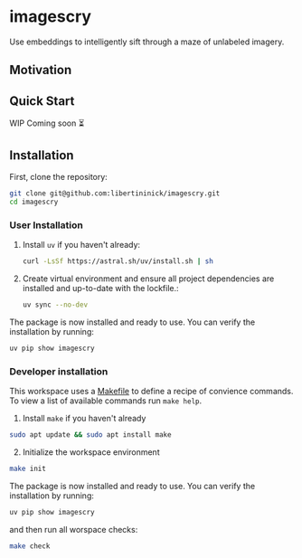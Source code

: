 # imagescry
Use embeddings to intelligently sift through a maze of unlabeled imagery.

## Motivation

## Quick Start

WIP Coming soon ⏳

## Installation

First, clone the repository:

```bash
git clone git@github.com:libertininick/imagescry.git
cd imagescry
```

### User Installation
1. Install `uv` if you haven't already:
   ```bash
   curl -LsSf https://astral.sh/uv/install.sh | sh
   ```

2. Create virtual environment and ensure all project dependencies are installed and up-to-date with the lockfile.:
   ```bash
   uv sync --no-dev
   ```

The package is now installed and ready to use. You can verify the installation by running:

  ```bash
  uv pip show imagescry
  ```

### Developer installation

This workspace uses a [Makefile](Makefile) to define a recipe of convience commands. To view a list of available commands run `make help`.

1. Install `make` if you haven't already

  ```bash
  sudo apt update && sudo apt install make
  ```

2. Initialize the workspace environment

  ```bash
  make init
  ```

The package is now installed and ready to use. You can verify the installation by running:

  ```bash
  uv pip show imagescry
  ```

and then run all worspace checks:

  ```bash
  make check
  ```


